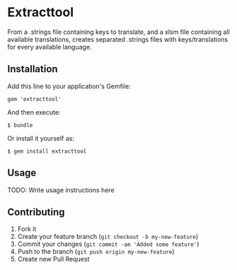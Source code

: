 # Extracttool

From a .strings file containing keys to translate, and a xlsm file containing all available translations, creates separated .strings files with keys/translations for every available language.

## Installation

Add this line to your application's Gemfile:

    gem 'extracttool'

And then execute:

    $ bundle

Or install it yourself as:

    $ gem install extracttool

## Usage

TODO: Write usage instructions here

## Contributing

1. Fork it
2. Create your feature branch (`git checkout -b my-new-feature`)
3. Commit your changes (`git commit -am 'Added some feature'`)
4. Push to the branch (`git push origin my-new-feature`)
5. Create new Pull Request
